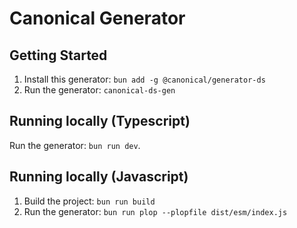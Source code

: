 # Canonical Generator

## Getting Started

1. Install this generator: `bun add -g @canonical/generator-ds`
2. Run the generator: `canonical-ds-gen`

## Running locally (Typescript)

Run the generator: `bun run dev`.

## Running locally (Javascript)

1. Build the project: `bun run build`
2. Run the generator: `bun run plop --plopfile dist/esm/index.js`
